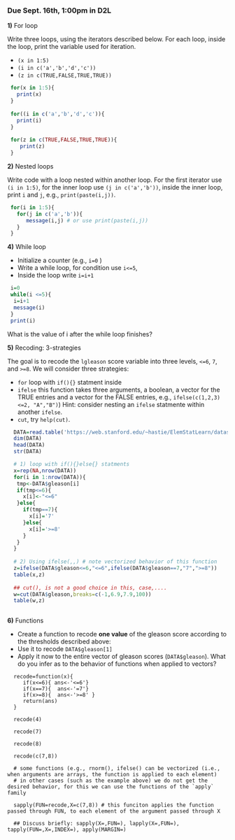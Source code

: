 ### Due Sept. 16th, 1:00pm in D2L


**1)** For loop

Write three loops, using the iterators described below. For each loop, inside the loop, print the variable used for iteration.

  - `(x in 1:5)`
  - `(i in c('a','b','d','c'))`
  - `(z in c(TRUE,FALSE,TRUE,TRUE))`
  
 ```r
  for(x in 1:5){
    print(x)
  }
  
  for((i in c('a','b','d','c')){
    print(i)
  }
  
  for(z in c(TRUE,FALSE,TRUE,TRUE)){ 
     print(z)
  }
 ```
**2)** Nested loops

Write code with a loop nested within another loop. For the first iterator use `(i in 1:5)`, for the inner loop use `(j in c('a','b'))`, inside the inner loop, print `i` and `j`, e.g., `print(paste(i,j))`.

```r
 for(i in 1:5){
   for(j in c('a','b')){
      message(i,j) # or use print(paste(i,j))
   }
 }

```

**4)** While loop

   - Initialize a counter (e.g., `i=0` )
   - Write a while loop, for condition use `i<=5`,
   - Inside the loop write `i=i+1`

```r
 i=0
 while(i <=5){
  i=i+1
  message(i)
 }
 print(i)
```
 What is the value of i after the while loop finishes?
 
 **5)**  Recoding: 3-strategies
 
 The goal is to recode the `lgleason` score variable into three levels, `<=6`, `7`, and `>=8`. We will consider three strategies: 
   - `for` loop with `if(){}` statment inside
   - `ifelse` this function takes three arguments, a boolean, a vector for the TRUE entries and a vector for the FALSE entries, e.g., `ifelse(c(1,2,3)<=2, "A","B")`) 
      Hint: consider nesting an `ifelse` statmente within another `ifelse`.
   - `cut`, try `help(cut)`.
 
 ```r
   DATA=read.table('https://web.stanford.edu/~hastie/ElemStatLearn/datasets/prostate.data') 
   dim(DATA)
   head(DATA)
   str(DATA)
 
   # 1) loop with if(){}else{} statments
   x=rep(NA,nrow(DATA))
   for(i in 1:nrow(DATA)){
    tmp<-DATA$gleason[i]
    if(tmp<=6){ 
      x[i]<-"<=6"
    }else{
      if(tmp==7){
        x[i]='7'
      }else{
        x[i]='>=8'
      }
    }
   }
   
   # 2) Using ifelse(,,) # note vectorized behavior of this function
   z=ifelse(DATA$gleason<=6,"<=6",ifelse(DATA$gleason==7,"7",">=8"))
   table(x,z)
   
   ## cut(), is not a good choice in this, case,....
   w=cut(DATA$gleason,breaks=c(-1,6.9,7.9,100))
   table(w,z)
   
 ```
  **6)** Functions 
  
  - Create a function to  recode **one value** of the gleason score according to the thresholds described above:
  - Use it to recode `DATA$gleason[1]`
  - Apply it now to the entire vector of gleason scores (`DATA$gleason`). What do you infer as to the behavior of functions when applied to vectors?
  
  
  ```{r}
    recode=function(x){
       if(x<=6){ ans<-'<=6'}
       if(x==7){  ans<-'=7'}
       if(x>=8){  ans<-'>=8' } 
       return(ans)
    }
    
    recode(4)
    
    recode(7)
    
    recode(8)
    
    recode(c(7,8))
    
    # some functions (e.g., rnorm(), ifelse() can be vectorized (i.e., when arguments are arrays, the function is applied to each element)
    # in other cases (such as the example above) we do not get the desired behavior, for this we can use the functions of the `apply` family
    
    sapply(FUN=recode,X=c(7,8)) # this funciton applies the function passed through FUN, to each element of the argument passed through X

    ## Discuss briefly: sapply(X=,FUN=), lapply(X=,FUN=), tapply(FUN=,X=,INDEX=), apply(MARGIN=)
    
  ```
  
